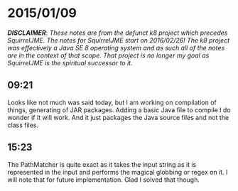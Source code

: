 # 2015/01/09

***DISCLAIMER***: _These notes are from the defunct k8 project which_
_precedes SquirrelJME. The notes for SquirrelJME start on 2016/02/26!_
_The k8 project was effectively a Java SE 8 operating system and as such_
_all of the notes are in the context of that scope. That project is no_
_longer my goal as SquirrelJME is the spiritual successor to it._

## 09:21

Looks like not much was said today, but I am working on compilation of things,
generating of JAR packages. Adding a basic Java file to compile I do wonder if
it will work. And it just packages the Java source files and not the class
files.

## 15:23

The PathMatcher is quite exact as it takes the input string as it is
represented in the input and performs the magical globbing or regex on it. I
will note that for future implementation. Glad I solved that though.

